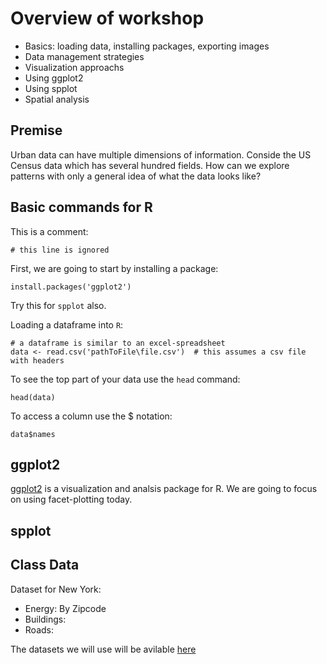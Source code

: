 # Overview of workshop

* Basics: loading data, installing packages, exporting images
* Data management strategies
* Visualization approachs
* Using ggplot2
* Using spplot 
* Spatial analysis

## Premise

Urban data can have multiple dimensions of information. Conside the US Census data which has several hundred fields. How can we explore patterns with only a general idea of what the data looks like?

## Basic commands for R

This is a comment:

	# this line is ignored
	
First, we are going to start by installing a package:

	install.packages('ggplot2')	

Try this for `spplot` also.


Loading a dataframe into `R`:

	# a dataframe is similar to an excel-spreadsheet
	data <- read.csv('pathToFile\file.csv')  # this assumes a csv file with headers
	
To see the top part of your data use the `head` command:

	head(data)
	
To access a column use the $ notation:

	data$names



## ggplot2

[ggplot2](http://had.co.nz/ggplot2/) is a visualization and analsis package for R. We are going to focus on using facet-plotting today. 


## spplot



## Class Data 

Dataset for New York:

* Energy:  By Zipcode
* Buildings: 
* Roads: 



The datasets we will use will be avilable [here](http://)